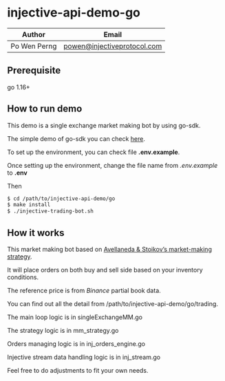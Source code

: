# injective-api-demo-go

|   Author   |           Email           |
|------------|---------------------------|
|Po Wen Perng|powen@injectiveprotocol.com|

## Prerequisite
go 1.16+

## How to run demo
This demo is a single exchange market making bot by using go-sdk.

The simple demo of go-sdk you can check [here](https://github.com/InjectiveLabs/injective-api-demo/tree/go_sdk_demo).

To set up the environment, you can check file **.env.example**.

Once setting up the environment, change the file name from *.env.example* to **.env**

Then 

```bash
$ cd /path/to/injective-api-demo/go
$ make install
$ ./injective-trading-bot.sh
```

## How it works
This market making bot based on [Avellaneda & Stoikov’s market-making strategy](https://hummingbot.io/blog/2021-04-avellaneda-stoikov-market-making-strategy).

It will place orders on both buy and sell side based on your inventory conditions.

The reference price is from *Binance* partial book data.

You can find out all the detail from /path/to/injective-api-demo/go/trading.

The main loop logic is in singleExchangeMM.go

The strategy logic is in mm_strategy.go

Orders managing logic is in inj_orders_engine.go

Injective stream data handling logic is in inj_stream.go

Feel free to do adjustments to fit your own needs.



